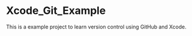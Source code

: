 Xcode_Git_Example
=================

This is a example project to learn version control using GitHub and Xcode.
